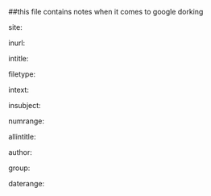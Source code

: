 ##this file contains notes when it comes to google dorking


site:

inurl:

intitle:

filetype:

intext:

insubject:

numrange:

allintitle:

author:

group:

daterange:
